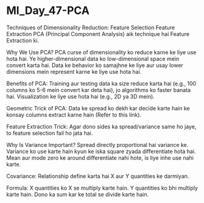 # Ml_Day_47-PCA

Techniques of Dimensionality Reduction:
Feature Selection
Feature Extraction
PCA (Principal Component Analysis) aik technique hai Feature Extraction ki.

Why We Use PCA?
PCA curse of dimensionality ko reduce karne ke liye use hota hai.
Ye higher-dimensional data ko low-dimensional space mein convert karta hai.
Data ke behavior ko samajhne ke liye aur usay lower dimensions mein represent karne ke liye use hota hai.

Benefits of PCA:
Training aur testing data ka size reduce karta hai (e.g., 100 columns ko 5-6 mein convert kar deta hai), jo algorithms ko faster banata hai.
Visualization ke liye use hota hai (e.g., 2D ya 3D mein).

Geometric Trick of PCA:
Data ke spread ko dekh kar decide karte hain ke konsay columns extract karne hain (Refer to this link).

Feature Extraction Trick:
Agar dono sides ka spread/variance same ho jaye, to feature selection fail ho jata hai.

Why Is Variance Important?
Spread directly proportional hai variance ke.
Variance ko use karte hain kyun ke iska square zyada differentiate hota hai.
Mean aur mode zero ke around differentiate nahi hote, is liye inhe use nahi karte.

Covariance:
Relationship define karta hai X aur Y quantities ke darmiyan.

Formula:
X quantities ko X se multiply karte hain.
Y quantities ko bhi multiply karte hain.
Dono ka sum kar ke total se divide karte hain.





